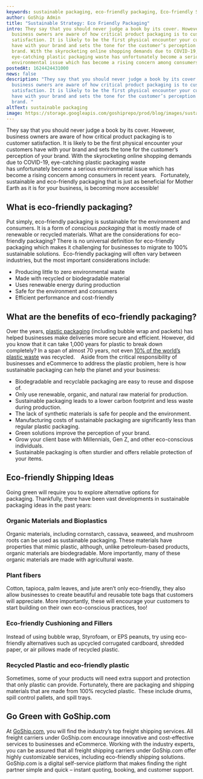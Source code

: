 ```yaml
---
keywords: sustainable packaging, eco-friendly packaging, Eco-friendly Shipping Ideas
author: GoShip Admin
title: "Sustainable Strategy: Eco Friendly Packaging"
intro: They say that you should never judge a book by its cover. However,
  business owners are aware of how critical product packaging is to customer
  satisfaction. It is likely to be the first physical encounter your customers
  have with your brand and sets the tone for the customer’s perception of your
  brand. With the skyrocketing online shopping demands due to COVID-19,
  eye-catching plastic packaging waste has unfortunately become a serious
  environmental issue which has become a rising concern among consumers in r
postedAt: 1624424431000
news: false
description: "They say that you should never judge a book by its cover. However,
  business owners are aware of how critical product packaging is to customer
  satisfaction. It is likely to be the first physical encounter your customers
  have with your brand and sets the tone for the customer’s perception of your
  brand. "
altText: sustainable packaging
image: https://storage.googleapis.com/goshiprepo/prod/blog/images/sustainable-strategy-eco-friendly-packaging.jpg
---
```

They say that you should never judge a book by its cover. However, business owners are aware of how critical product packaging is to customer satisfaction. It is likely to be the first physical encounter your customers have with your brand and sets the tone for the customer’s perception of your brand. With the skyrocketing online shopping demands due to COVID-19, eye-catching plastic packaging waste has unfortunately become a serious environmental issue which has become a rising concern among consumers in recent years.   Fortunately, sustainable and eco-friendly packaging that is just as beneficial for Mother Earth as it is for your business, is becoming more accessible!  

## What is eco-friendly packaging? 

Put simply, eco-friendly packaging is sustainable for the environment and consumers. It is a form of *conscious packaging* that is mostly made of renewable or recycled materials. What are the considerations for eco-friendly packaging? There is no universal definition for eco-friendly packaging which makes it challenging for businesses to migrate to 100% sustainable solutions.  Eco-friendly packaging will often vary between industries, but the most important considerations include:  

* Producing little to zero environmental waste 
* Made with recycled or biodegradable material 
* Uses renewable energy during production 
* Safe for the environment and consumers 
* Efficient performance and cost-friendly 

## What are the benefits of eco-friendly packaging?

Over the years, [plastic packaging](https://www.theguardian.com/environment/2019/may/15/single-use-plastics-a-serious-climate-change-hazard-study-warns) (including bubble wrap and packets) has helped businesses make deliveries more secure and efficient. However, did you know that it can take 1,000 years for plastic to break down completely? In a span of almost 70 years, not even [10% of the world’s plastic waste](https://ourworldindata.org/faq-on-plastics#how-much-of-global-plastic-is-recycled) was recycled.    Aside from the critical responsibility of businesses and eCommerce to address the plastic problem, here is how sustainable packaging can help the planet and your business:  

* Biodegradable and recyclable packaging are easy to reuse and dispose of. 
* Only use renewable, organic, and natural raw material for production. 
* Sustainable packaging leads to a lower carbon footprint and less waste during production. 
* The lack of synthetic materials is safe for people and the environment. 
* Manufacturing costs of sustainable packaging are significantly less than regular plastic packaging. 
* Green solutions improve the perception of your brand. 
* Grow your client base with Millennials, Gen Z, and other eco-conscious individuals. 
* Sustainable packaging is often sturdier and offers reliable protection of your items. 

## Eco-friendly Shipping Ideas

Going green will require you to explore alternative options for packaging. Thankfully, there have been vast developments in sustainable packaging ideas in the past years: 

### Organic Materials and Bioplastics 

Organic materials, including cornstarch, cassava, seaweed, and mushroom roots can be used as sustainable packaging. These materials have properties that mimic plastic, although, unlike petroleum-based products, organic materials are biodegradable. More importantly, many of these organic materials are made with agricultural waste. 

### Plant fibers 

Cotton, tapioca, palm leaves, and jute aren’t only eco-friendly, they also allow businesses to create beautiful and reusable tote bags that customers will appreciate. More importantly, these will encourage your customers to start building on their own eco-conscious practices, too! 

### Eco-friendly Cushioning and Fillers 

Instead of using bubble wrap, Styrofoam, or EPS peanuts, try using eco-friendly alternatives such as upcycled corrugated cardboard, shredded paper, or air pillows made of recycled plastic. 

### Recycled Plastic and eco-friendly plastic 

Sometimes, some of your products will need extra support and protection that only plastic can provide. Fortunately, there are packaging and shipping materials that are made from 100% recycled plastic.  These include drums, spill control pallets, and spill trays. 

## Go Green with GoShip.com

At [GoShip.com](https://www.goship.com/), you will find the industry’s top freight shipping services. All freight carriers under GoShip.com encourage innovative and cost-effective services to businesses and eCommerce. Working with the industry experts, you can be assured that all freight shipping carriers under GoShip.com offer highly customizable services, including eco-friendly shipping solutions. GoShip.com is a digital self-service platform that makes finding the right partner simple and quick – instant quoting, booking, and customer support.